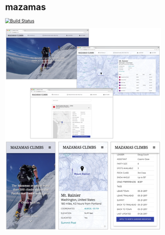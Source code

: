 # mazamas
[![Build Status](https://travis-ci.org/boennemann/badges.svg?branch=master)](https://travis-ci.org/boennemann/badges)

![Desktop screen shots](/mazamas-desktop.png?raw=true "Desktop screen shots")
![Phone screen shots](/mazamas-phone.png?raw=true "Phone screen shots")
